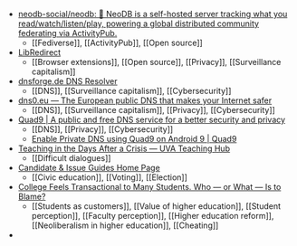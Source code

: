 - [neodb-social/neodb: 🧩 NeoDB is a self-hosted server tracking what you read/watch/listen/play, powering a global distributed community federating via ActivityPub.](https://github.com/neodb-social/neodb)
	- [[Fediverse]], [[ActivityPub]], [[Open source]]
- [LibRedirect](https://libredirect.github.io/)
	- [[Browser extensions]], [[Open source]], [[Privacy]], [[Surveillance capitalism]]
- [dnsforge.de DNS Resolver](https://dnsforge.de/)
	- [[DNS]], [[Surveillance capitalism]], [[Cybersecurity]]
- [dns0.eu — The European public DNS that makes your Internet safer](https://www.dns0.eu/)
	- [[DNS]], [[Surveillance capitalism]], [[Privacy]], [[Cybersecurity]]
- [Quad9 | A public and free DNS service for a better security and privacy](https://www.quad9.net/)
	- [[DNS]], [[Privacy]], [[Cybersecurity]]
	- [Enable Private DNS using Quad9 on Android 9 | Quad9](https://quad9.net/news/blog/enable-private-dns-using-quad9-on-android-9/)
- [Teaching in the Days After a Crisis — UVA Teaching Hub](https://teaching.virginia.edu/collections/teaching-in-the-days-after-a-crisis)
	- [[Difficult dialogues]]
- [Candidate & Issue Guides Home Page](https://guides.vote/)
	- [[Civic education]], [[Voting]], [[Election]]
- [College Feels Transactional to Many Students. Who — or What — Is to Blame?](https://www.chronicle.com/article/customers-in-the-classroom)
	- [[Students as customers]], [[Value of higher education]], [[Student perception]], [[Faculty perception]], [[Higher education reform]], [[Neoliberalism in higher education]], [[Cheating]]
-